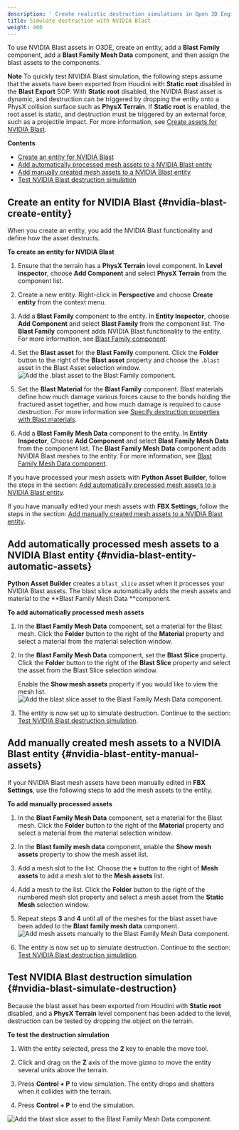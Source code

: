 ```yaml
---
description: ' Create realistic destruction simulations in Open 3D Engine with NVIDIA Blast. '
title: Simulate destruction with NVIDIA Blast
weight: 400
---
```




To use NVIDIA Blast assets in O3DE, create an entity, add a **Blast Family** component, add a **Blast Family Mesh Data** component, and then assign the blast assets to the components.

**Note**
To quickly test NIVIDIA Blast simulation, the following steps assume that the assets have been exported from Houdini with **Static root** disabled in the **Blast Export** SOP. With **Static root** disabled, the NVIDIA Blast asset is dynamic, and destruction can be triggered by dropping the entity onto a PhysX collision surface such as **PhysX Terrain**. If **Static root** is enabled, the root asset is static, and destruction must be triggered by an external force, such as a projectile impact.
For more information, see [Create assets for NVIDIA Blast](/docs/user-guide/interactivity/physics/nvidia-blast/create-blast-asset.md).

**Contents**
+ [Create an entity for NVIDIA Blast](#nvidia-blast-create-entity)
+ [Add automatically processed mesh assets to a NVIDIA Blast entity](#nvidia-blast-entity-automatic-assets)
+ [Add manually created mesh assets to a NVIDIA Blast entity](#nvidia-blast-entity-manual-assets)
+ [Test NVIDIA Blast destruction simulation](#nvidia-blast-simulate-destruction)

## Create an entity for NVIDIA Blast {#nvidia-blast-create-entity}

When you create an entity, you add the NVIDIA Blast functionality and define how the asset destructs.

**To create an entity for NVIDIA Blast**

1. Ensure that the terrain has a **PhysX Terrain** level component. In **Level inspector**, choose **Add Component** and select **PhysX Terrain** from the component list.

1. Create a new entity. Right-click in **Perspective** and choose **Create entity** from the context menu.

1. Add a **Blast Family** component to the entity. In **Entity Inspector**, choose **Add Component** and select **Blast Family** from the component list. The **Blast Family** component adds NVIDIA Blast functionality to the entity. For more information, see [Blast Family component](/docs/user-guide/components/reference/destruction/blast-family/).

1. Set the **Blast asset** for the **Blast Family** component. Click the **Folder** button to the right of the **Blast asset** property and choose the `.blast` asset in the Blast Asset selection window.
![Add the .blast asset to the Blast Family component.](/images/user-guide/physx/blast/ui-blast-add-blast-asset.png)

1. Set the **Blast Material** for the **Blast Family** component. Blast materials define how much damage various forces cause to the bonds holding the fractured asset together, and how much damage is required to cause destruction. For more information see [Specify destruction properties with Blast materials](/docs/user-guide/interactivity/physics/nvidia-blast/materials.md).

1. Add a **Blast Family Mesh Data** component to the entity. In **Entity Inspector**, Choose **Add Component** and select **Blast Family Mesh Data** from the component list. The **Blast Family Mesh Data** component adds NVIDIA Blast meshes to the entity. For more information, see [Blast Family Mesh Data component](/docs/user-guide/components/reference/destruction/blast-family-mesh-data/).

If you have processed your mesh assets with **Python Asset Builder**, follow the steps in the section: [Add automatically processed mesh assets to a NVIDIA Blast entity](#nvidia-blast-entity-automatic-assets).

If you have manually edited your mesh assets with **FBX Settings**, follow the steps in the section: [Add manually created mesh assets to a NVIDIA Blast entity](#nvidia-blast-entity-manual-assets).

## Add automatically processed mesh assets to a NVIDIA Blast entity {#nvidia-blast-entity-automatic-assets}

**Python Asset Builder** creates a `blast_slice` asset when it processes your NVIDIA Blast assets. The blast slice automatically adds the mesh assets and material to the **Blast Family Mesh Data **component.

**To add automatically processed mesh assets**

1. In the **Blast Family Mesh Data** component, set a material for the Blast mesh. Click the **Folder** button to the right of the **Material** property and select a material from the material selection window.

1. In the **Blast Family Mesh Data** component, set the **Blast Slice** property. Click the **Folder** button to the right of the **Blast Slice** property and select the asset from the Blast Slice selection window.

   Enable the **Show mesh assets** property if you would like to view the mesh list.
![Add the blast slice asset to the Blast Family Mesh Data component.](/images/user-guide/physx/blast/ui-blast-add-blast-mesh-data.png)

1. The entity is now set up to simulate destruction. Continue to the section: [Test NVIDIA Blast destruction simulation](#nvidia-blast-simulate-destruction).

## Add manually created mesh assets to a NVIDIA Blast entity {#nvidia-blast-entity-manual-assets}

If your NVIDIA Blast mesh assets have been manually edited in **FBX Settings**, use the following steps to add the mesh assets to the entity.

**To add manually processed assets**

1. In the **Blast Family Mesh Data** component, set a material for the Blast mesh. Click the **Folder** button to the right of the **Material** property and select a material from the material selection window.

1. In the **Blast family mesh data** component, enable the **Show mesh assets** property to show the mesh asset list.

1. Add a mesh slot to the list. Choose the **+** button to the right of **Mesh assets** to add a mesh slot to the **Mesh assets** list.

1. Add a mesh to the list. Click the **Folder** button to the right of the numbered mesh slot property and select a mesh asset from the **Static Mesh** selection window.

1. Repeat steps **3** and **4** until all of the meshes for the blast asset have been added to the **Blast family mesh data** component.
![Add mesh assets manually to the Blast Family Mesh Data component.](/images/user-guide/physx/blast/ui-blast-family-mesh-data-add-mesh.png)

1. The entity is now set up to simulate destruction. Continue to the section: [Test NVIDIA Blast destruction simulation](#nvidia-blast-simulate-destruction).

## Test NVIDIA Blast destruction simulation {#nvidia-blast-simulate-destruction}

Because the blast asset has been exported from Houdini with **Static root** disabled, and a **PhysX Terrain** level component has been added to the level, destruction can be tested by dropping the object on the terrain.

**To test the destruction simulation**

1. With the entity selected, press the **2** key to enable the move tool.

1. Click and drag on the **Z** axis of the move gizmo to move the entity several units above the terrain.

1.  Press **Control + P** to view simulation. The entity drops and shatters when it collides with the terrain.

1.  Press **Control + P** to end the simulation.

![Add the blast slice asset to the Blast Family Mesh Data component.](/images/user-guide/physx/blast/anim-nvidia-blast-view-simulation.gif)
